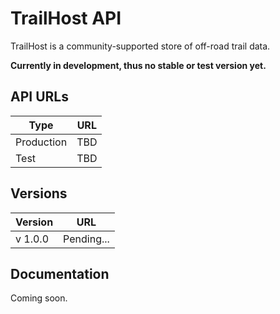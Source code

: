 # TrailHost API

TrailHost is a community-supported store of off-road trail data.

**Currently in development, thus no stable or test version yet.**

## API URLs

| Type | URL |
| ------ | ------ |
| Production | TBD |
| Test | TBD |

## Versions

| Version | URL |
| ----- | ------ |
| v 1.0.0 | Pending... |

## Documentation
Coming soon.
